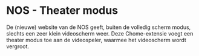 # NOS - Theater modus

De (nieuwe) website van de NOS geeft, buiten de volledig scherm modus, slechts een zeer klein videoscherm weer. Deze Chome-extensie voegt een theater modus toe aan de videospeler, waarmee het videoscherm wordt vergroot.